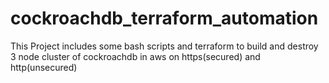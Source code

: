 # cockroachdb_terraform_automation
This Project includes some bash scripts and terraform to build and destroy 3 node cluster of cockroachdb in aws on https(secured) and http(unsecured)
